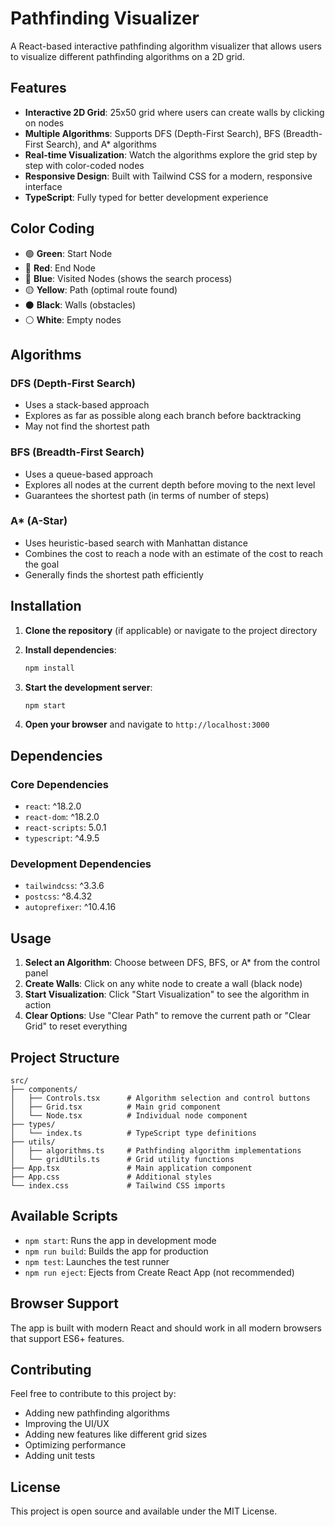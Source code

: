 # Pathfinding Visualizer

A React-based interactive pathfinding algorithm visualizer that allows users to visualize different pathfinding algorithms on a 2D grid.

## Features

- **Interactive 2D Grid**: 25x50 grid where users can create walls by clicking on nodes
- **Multiple Algorithms**: Supports DFS (Depth-First Search), BFS (Breadth-First Search), and A* algorithms
- **Real-time Visualization**: Watch the algorithms explore the grid step by step with color-coded nodes
- **Responsive Design**: Built with Tailwind CSS for a modern, responsive interface
- **TypeScript**: Fully typed for better development experience

## Color Coding

- 🟢 **Green**: Start Node
- 🔴 **Red**: End Node
- 🔵 **Blue**: Visited Nodes (shows the search process)
- 🟡 **Yellow**: Path (optimal route found)
- ⚫ **Black**: Walls (obstacles)
- ⚪ **White**: Empty nodes

## Algorithms

### DFS (Depth-First Search)
- Uses a stack-based approach
- Explores as far as possible along each branch before backtracking
- May not find the shortest path

### BFS (Breadth-First Search)
- Uses a queue-based approach
- Explores all nodes at the current depth before moving to the next level
- Guarantees the shortest path (in terms of number of steps)

### A* (A-Star)
- Uses heuristic-based search with Manhattan distance
- Combines the cost to reach a node with an estimate of the cost to reach the goal
- Generally finds the shortest path efficiently

## Installation

1. **Clone the repository** (if applicable) or navigate to the project directory
2. **Install dependencies**:
   ```bash
   npm install
   ```

3. **Start the development server**:
   ```bash
   npm start
   ```

4. **Open your browser** and navigate to `http://localhost:3000`

## Dependencies

### Core Dependencies
- `react`: ^18.2.0
- `react-dom`: ^18.2.0
- `react-scripts`: 5.0.1
- `typescript`: ^4.9.5

### Development Dependencies
- `tailwindcss`: ^3.3.6
- `postcss`: ^8.4.32
- `autoprefixer`: ^10.4.16

## Usage

1. **Select an Algorithm**: Choose between DFS, BFS, or A* from the control panel
2. **Create Walls**: Click on any white node to create a wall (black node)
3. **Start Visualization**: Click "Start Visualization" to see the algorithm in action
4. **Clear Options**: Use "Clear Path" to remove the current path or "Clear Grid" to reset everything

## Project Structure

```
src/
├── components/
│   ├── Controls.tsx      # Algorithm selection and control buttons
│   ├── Grid.tsx          # Main grid component
│   └── Node.tsx          # Individual node component
├── types/
│   └── index.ts          # TypeScript type definitions
├── utils/
│   ├── algorithms.ts     # Pathfinding algorithm implementations
│   └── gridUtils.ts      # Grid utility functions
├── App.tsx               # Main application component
├── App.css               # Additional styles
└── index.css             # Tailwind CSS imports
```

## Available Scripts

- `npm start`: Runs the app in development mode
- `npm run build`: Builds the app for production
- `npm test`: Launches the test runner
- `npm run eject`: Ejects from Create React App (not recommended)

## Browser Support

The app is built with modern React and should work in all modern browsers that support ES6+ features.

## Contributing

Feel free to contribute to this project by:
- Adding new pathfinding algorithms
- Improving the UI/UX
- Adding new features like different grid sizes
- Optimizing performance
- Adding unit tests

## License

This project is open source and available under the MIT License. 